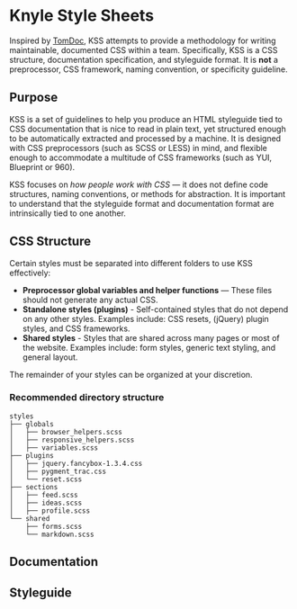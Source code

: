 # Knyle Style Sheets

Inspired by [TomDoc](http://tomdoc.org), KSS attempts to provide a methodology for writing maintainable, documented CSS within a team. Specifically, KSS is a CSS structure, documentation specification, and styleguide format. It is **not** a preprocessor, CSS framework, naming convention, or specificity guideline.

## Purpose

KSS is a set of guidelines to help you produce an HTML styleguide tied to CSS documentation that is nice to read in plain text, yet structured enough to be automatically extracted and processed by a machine. It is designed with CSS preprocessors (such as SCSS or LESS) in mind, and flexible enough to accommodate a multitude of CSS frameworks (such as YUI, Blueprint or 960).

KSS focuses on *how people work with CSS* — it does not define code structures, naming conventions, or methods for abstraction. It is important to understand that the styleguide format and documentation format are intrinsically tied to one another.

## CSS Structure

Certain styles must be separated into different folders to use KSS effectively:

* **Preprocessor global variables and helper functions** — These files should not generate any actual CSS.
* **Standalone styles (plugins)** - Self-contained styles that do not depend on any other styles. Examples include: CSS resets, (jQuery) plugin styles, and CSS frameworks.
* **Shared styles** - Styles that are shared across many pages or most of the website. Examples include: form styles, generic text styling, and general layout.

The remainder of your styles can be organized at your discretion.

### Recommended directory structure

    styles
    ├── globals
    │   ├── browser_helpers.scss
    │   ├── responsive_helpers.scss
    │   ├── variables.scss
    ├── plugins
    │   ├── jquery.fancybox-1.3.4.css
    │   ├── pygment_trac.css
    │   └── reset.scss
    ├── sections
    │   ├── feed.scss
    │   ├── ideas.scss
    │   ├── profile.scss
    └── shared
        ├── forms.scss
        └── markdown.scss

## Documentation

## Styleguide
